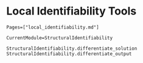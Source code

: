 # Local Identifiability Tools
```@index
Pages=["local_identifiability.md"]
```

```@meta
CurrentModule=StructuralIdentifiability
```

```@docs
StructuralIdentifiability.differentiate_solution
StructuralIdentifiability.differentiate_output
```